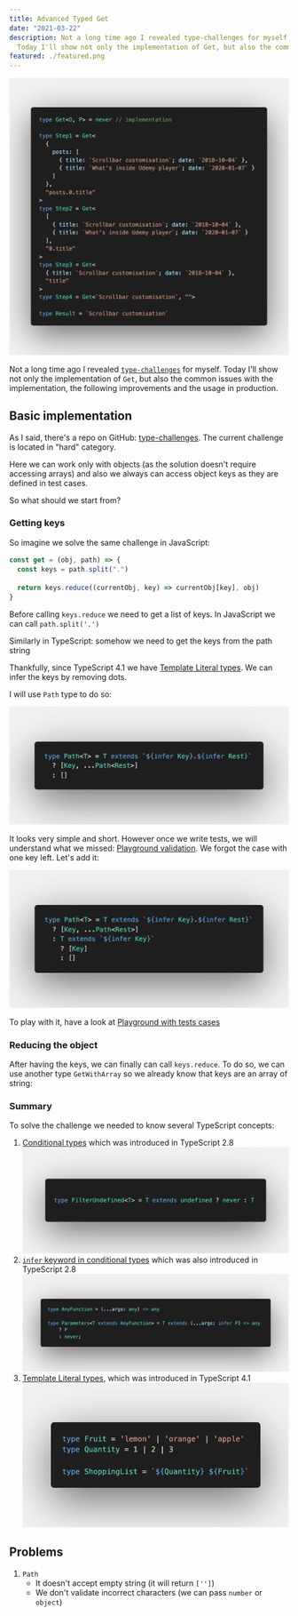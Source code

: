 ```yaml
---
title: Advanced Typed Get
date: "2021-03-22"
description: Not a long time ago I revealed type-challenges for myself.
  Today I'll show not only the implementation of Get, but also the common issues with the implementation, the following improvements and the usage in production.
featured: ./featured.png
---
```


![Example of Get debugging](./featured.png)

Not a long time ago I revealed [`type-challenges`](https://github.com/type-challenges/type-challenges) for myself. Today I'll show not only the implementation of `Get`, but also the common issues with the implementation, the following improvements and the usage in production.

## Basic implementation

As I said, there's a repo on GitHub: [type-challenges](https://github.com/type-challenges/type-challenges/blob/master/questions/270-hard-typed-get/README.md). The current challenge is located in "hard" category.

Here we can work only with objects (as the solution doesn't require accessing arrays) and also we always can access object keys as they are defined in test cases.

So what should we start from?

### Getting keys

So imagine we solve the same challenge in JavaScript:

```js
const get = (obj, path) => {
  const keys = path.split(".")

  return keys.reduce((currentObj, key) => currentObj[key], obj)
}
```

Before calling `keys.reduce` we need to get a list of keys. In JavaScript we can call `path.split('.')`

Similarly in TypeScript: somehow we need to get the keys from the path string

Thankfully, since TypeScript 4.1 we have [Template Literal types](https://devblogs.microsoft.com/typescript/announcing-typescript-4-1/#template-literal-types). We can infer the keys by removing dots.

I will use `Path` type to do so:

![Path transforms a string into keys](./path-v1.png)

It looks very simple and short. However once we write tests, we will understand what we missed: [Playground validation](https://www.typescriptlang.org/play?#code/C4TwDgpgBACghsAFgHgCoD4oF4qqhAD2AgDsATAZygAMASAbwEsSAzCAJygGkIQBfAHQNmbTgCUIFYH2oAoKFAD8UANo8QAGigCd8JMglT0AXXlQAXKtOyA9ACooAfWcvXL3JOBQAwnAqSnNyDHKDsbWUYAWzAAe3YveigAUQBHAFc4ABstJIJIAGMvPigWdhjIqAByAAFQSABafMQszNIAc0kbNOBGTIpK2Vk66Hy-AJwVM1yC4GRUjMzkPRRKmJIIeoBrXnqwBERK9C0VVfWtnb2kSuN0I6m8iEK59Kyl-eRKgCZzkAFLg6Oqi+P0qWkq-2utw09xmzwWb30lSQ7AgEAE21+EMBJ2RqNBVQx+PB+0hd2MQA). We forgot the case with one key left. Let's add it:

![Path transforms a string into keys](./path-v2.png)

To play with it, have a look at [Playground with tests cases](https://www.typescriptlang.org/play?ssl=5&ssc=9&pln=1&pc=1#code/C4TwDgpgBACghsAFgHgCoD4oF4qqhAD2AgDsATAZygAMASAbwEsSAzCAJygGkIQBfAHQNmbTgCUIFYH2oAoKFAD8UANo8QAGigCd8JMglT0AXXlQAXLnxFSlGsNYduvGWYXK1vUwoWWVp2QB6ACooAH0IyKjI3ElgKABhOApJcOj0sKhgwNlGAFswAHt2ePooAFEARwBXOAAbLXKCSABjeL4oFnZCvKgAcgABUEgAWhbEerrSAHNJQOrgRjqKPtlZYegW5NScFTMm1uBkKtq65D0UPsKSCBGAa14RsAREPvQtFSub+8fnpD7jOh3vtmhA2scavVzi9kH0AEw-EACP6vd6qeGIvpaPoogFAjQgw4Q07Q-R9JDsCAQAQPJG4tGfClUrH9WksnEvPHA4xAA)

### Reducing the object

After having the keys, we can finally can call `keys.reduce`. To do so, we can use another type `GetWithArray` so we already know that keys are an array of string:

### Summary

To solve the challenge we needed to know several TypeScript concepts:

1. [Conditional types](https://www.typescriptlang.org/docs/handbook/release-notes/typescript-2-8.html#conditional-types) which was introduced in TypeScript 2.8
   ![Example of a conditional type](./conditional-types.png)
2. [`infer` keyword in conditional types](https://www.typescriptlang.org/docs/handbook/release-notes/typescript-2-8.html#type-inference-in-conditional-types) which was also introduced in TypeScript 2.8
   ![Example of an infer keyword in conditional types](./infer-keyword-in-conditional-types.png)
3. [Template Literal types](https://devblogs.microsoft.com/typescript/announcing-typescript-4-1/#template-literal-types), which was introduced in TypeScript 4.1
   ![Example of template literal types](./template-literal-types.png)

## Problems

1. `Path`
   - It doesn't accept empty string (it will return `['']`)
   - We don't validate incorrect characters (we can pass `number` or `object`)
